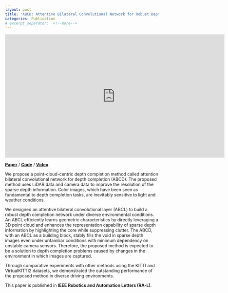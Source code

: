 ```yaml
---
layout: post
title: "ABCD: Attentive Bilateral Convolutional Network for Robust Depth Completion"
categories: Publication
# excerpt_separator:  <!--more-->
---
```


<!-- [<img src="https://img.youtube.com/vi/29uWojsPU4A/sddefault.jpg" width="960" height="540"/>](https://www.youtube.com/embed/29uWojsPU4A) -->
<div align="center">
    <iframe width="720" height="405"
    src="https://www.youtube.com/embed/29uWojsPU4A" 
    frameborder="0" 
    allow="accelerometer; autoplay; encrypted-media; gyroscope; picture-in-picture" 
    allowfullscreen></iframe>
</div>

[**Paper**](https://ieeexplore.ieee.org/document/9565353) / [**Code**](https://github.com/yurimjeon1892/ABCD.git) / [**Video**](https://youtu.be/29uWojsPU4A)


We propose a point-cloud-centric depth completion method called attention bilateral convolutional network for depth completion (ABCD). The proposed method uses LiDAR data and camera data to improve the resolution of the sparse depth information. Color images, which have been seen as fundamental to depth completion tasks, are inevitably sensitive to light and weather conditions. 

We designed an attentive bilateral convolutional layer (ABCL) to build a robust depth completion network under diverse environmental conditions. An ABCL efficiently learns geometric characteristics by directly leveraging a 3D point cloud and enhances the representation capability of sparse depth information by highlighting the core while suppressing clutter. The ABCD, with an ABCL as a building block, stably fills the void in sparse depth images even under unfamiliar conditions with minimum dependency on unstable camera sensors. Therefore, the proposed method is expected to be a solution to depth completion problems caused by changes in the environment in which images are captured. 

Through comparative experiments with other methods using the KITTI and VirtualKITTI2 datasets, we demonstrated the outstanding performance of the proposed method in diverse driving environments.

This paper is published in **IEEE Robotics and Automation Letters (RA-L)**. 

